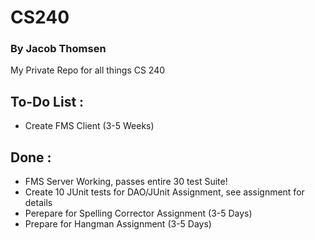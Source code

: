 # CS240
### By Jacob Thomsen
My Private Repo for all things CS 240

## To-Do List :
- Create FMS Client (3-5 Weeks)


## Done :
- FMS Server Working, passes entire 30 test Suite!
- Create 10 JUnit tests for DAO/JUnit Assignment, see assignment for details
- Perepare for Spelling Corrector Assignment (3-5 Days)
- Prepare for Hangman Assignment (3-5 Days)
